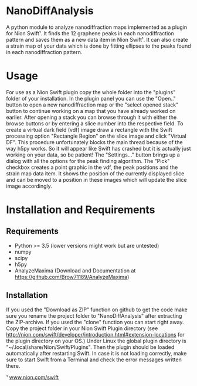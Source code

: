 NanoDiffAnalysis
============

A python module to analyze nanodiffraction maps implemented as a plugin for Nion Swift¹. It finds the 12 graphene peaks in each nanodiffraction pattern and saves them as a new data item in Nion Swift¹.
It can also create a strain map of your data which is done by fitting ellipses to the peaks found in each nanodiffraction pattern.

Usage
======

For use as a Nion Swift plugin copy the whole folder into the "plugins" folder of your installation.
In the plugin panel you can use the "Open.." button to open a new nanodiffraction map or the "select opened stack" button to continue working on a map that you have already worked on earlier.
After opening a stack you can browse through it with either the browse buttons or by entering a slice number into the respective field.
To create a virtual dark field (vdf) image draw a rectangle with the Swift processing option "Rectangle Region" on the slice image and click "Virtual DF". This procedure unfortunately blocks the main thread because of the way h5py works. So it will appear like Swift has crashed but it is actually just working on your data, so be patient!
The "Settings..." button brings up a dialog with all the options for the peak finding algorithm.
The "Pick" checkbox creates a point graphic in the vdf, the peak positions and the strain map data item. It shows the position of the currently displayed slice and can be moved to a position in these images which will update the slice image accordingly.

Installation and Requirements
=============================

Requirements
------------
* Python >= 3.5 (lower versions might work but are untested)
* numpy
* scipy
* h5py
* AnalyzeMaxima (Download and Documentation at https://github.com/Brow71189/AnalyzeMaxima)

Installation
------------

If you used the "Download as ZIP" function on github to get the code make sure you rename the project folder to "NanoDiffAnalysis" after extracting the ZIP-archive. If you used the "clone" function you can start right away.
Copy the project folder in your Nion Swift Plugin directory (see http://nion.com/swift/developer/introduction.html#extension-locations for the plugin directory on your OS.)
Under Linux the global plugin directory is "~/.local/share/Nion/Swift/Plugins".
Then the plugin should be loaded automatically after restarting Swift. In case it is not loading correctly, make sure to start Swift from a Terminal and check the error messages written there.

¹ www.nion.com/swift
